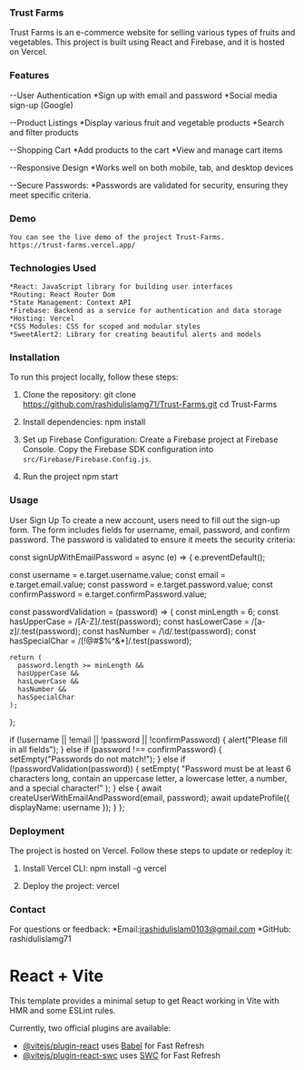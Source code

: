 

### Trust Farms

Trust Farms is an e-commerce website for selling various types of fruits and vegetables. This project is built using React and Firebase, and it is hosted on Vercel.

### Features

--User Authentication
    *Sign up with email and password
    *Social media sign-up (Google)

--Product Listings
    *Display various fruit and  vegetable products
    *Search and filter products

--Shopping Cart
    *Add products to the cart
    *View and manage cart items

--Responsive Design
    *Works well on both mobile, tab, and desktop devices
    
--Secure Passwords:
    *Passwords are validated for security, ensuring they meet specific criteria.

### Demo
    You can see the live demo of the project Trust-Farms.
    https://trust-farms.vercel.app/

### Technologies Used
    *React: JavaScript library for building user interfaces
    *Routing: React Router Dom
    *State Management: Context API
    *Firebase: Backend as a service for authentication and data storage
    *Hosting: Vercel
    *CSS Modules: CSS for scoped and modular styles
    *SweetAlert2: Library for creating beautiful alerts and models


### Installation
To run this project locally, follow these steps:

1. Clone the repository:
git clone https://github.com/rashidulislamg71/Trust-Farms.git
cd Trust-Farms

2. Install dependencies:
npm install

3. Set up Firebase Configuration:
Create a Firebase project at Firebase Console.
Copy the Firebase SDK configuration into `src/Firebase/Firebase.Config.js`.

4. Run the project
npm start


### Usage
User Sign Up
    To create a new account, users need to fill out the sign-up form. The form includes fields for username, email, password, and confirm password. The password is validated to ensure it meets the security criteria:


const signUpWithEmailPassword = async (e) => {
  e.preventDefault();

  const username = e.target.username.value;
  const email = e.target.email.value;
  const password = e.target.password.value;
  const confirmPassword = e.target.confirmPassword.value;

  const passwordValidation = (password) => {
    const minLength = 6;
    const hasUpperCase = /[A-Z]/.test(password);
    const hasLowerCase = /[a-z]/.test(password);
    const hasNumber = /\d/.test(password);
    const hasSpecialChar = /[!@#$%^&*]/.test(password);

    return (
      password.length >= minLength &&
      hasUpperCase &&
      hasLowerCase &&
      hasNumber &&
      hasSpecialChar
    );
  };

  if (!username || !email || !password || !confirmPassword) {
    alert("Please fill in all fields");
  } else if (password !== confirmPassword) {
    setEmpty("Passwords do not match!");
  } else if (!passwordValidation(password)) {
    setEmpty(
      "Password must be at least 6 characters long, contain an uppercase letter, a lowercase letter, a number, and a special character!"
    );
  } else {
    await createUserWithEmailAndPassword(email, password);
    await updateProfile({ displayName: username });
  }
};

### Deployment
The project is hosted on Vercel. Follow these steps to update or redeploy it:

1. Install Vercel CLI:
npm install -g vercel

2. Deploy the project:
vercel

 ### Contact
For questions or feedback:
    *Email:jrashidulislam0103@gmail.com
    *GitHub: rashidulislamg71



# React + Vite

This template provides a minimal setup to get React working in Vite with HMR and some ESLint rules.

Currently, two official plugins are available:

- [@vitejs/plugin-react](https://github.com/vitejs/vite-plugin-react/blob/main/packages/plugin-react/README.md) uses [Babel](https://babeljs.io/) for Fast Refresh
- [@vitejs/plugin-react-swc](https://github.com/vitejs/vite-plugin-react-swc) uses [SWC](https://swc.rs/) for Fast Refresh
